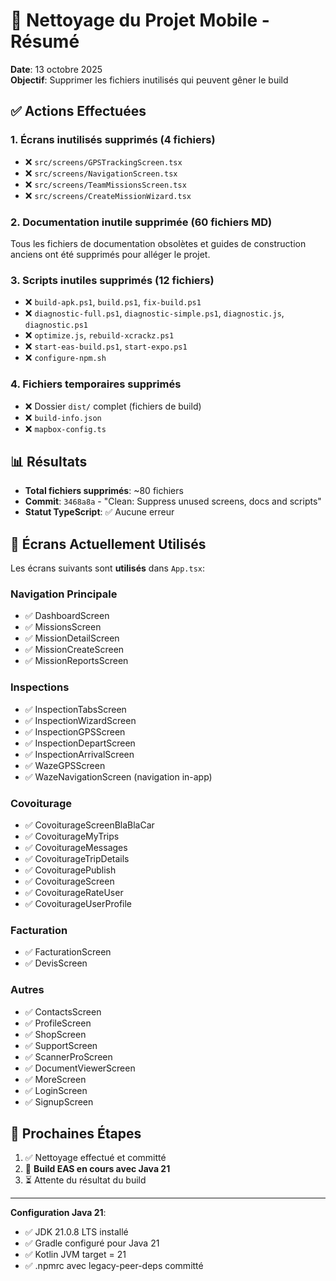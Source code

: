 # 🧹 Nettoyage du Projet Mobile - Résumé

**Date**: 13 octobre 2025  
**Objectif**: Supprimer les fichiers inutilisés qui peuvent gêner le build

## ✅ Actions Effectuées

### 1. **Écrans inutilisés supprimés** (4 fichiers)
- ❌ `src/screens/GPSTrackingScreen.tsx`
- ❌ `src/screens/NavigationScreen.tsx`
- ❌ `src/screens/TeamMissionsScreen.tsx`
- ❌ `src/screens/CreateMissionWizard.tsx`

### 2. **Documentation inutile supprimée** (60 fichiers MD)
Tous les fichiers de documentation obsolètes et guides de construction anciens ont été supprimés pour alléger le projet.

### 3. **Scripts inutiles supprimés** (12 fichiers)
- ❌ `build-apk.ps1`, `build.ps1`, `fix-build.ps1`
- ❌ `diagnostic-full.ps1`, `diagnostic-simple.ps1`, `diagnostic.js`, `diagnostic.ps1`
- ❌ `optimize.js`, `rebuild-xcrackz.ps1`
- ❌ `start-eas-build.ps1`, `start-expo.ps1`
- ❌ `configure-npm.sh`

### 4. **Fichiers temporaires supprimés**
- ❌ Dossier `dist/` complet (fichiers de build)
- ❌ `build-info.json`
- ❌ `mapbox-config.ts`

## 📊 Résultats

- **Total fichiers supprimés**: ~80 fichiers
- **Commit**: `3468a8a` - "Clean: Suppress unused screens, docs and scripts"
- **Statut TypeScript**: ✅ Aucune erreur

## 🎯 Écrans Actuellement Utilisés

Les écrans suivants sont **utilisés** dans `App.tsx`:

### Navigation Principale
- ✅ DashboardScreen
- ✅ MissionsScreen
- ✅ MissionDetailScreen
- ✅ MissionCreateScreen
- ✅ MissionReportsScreen

### Inspections
- ✅ InspectionTabsScreen
- ✅ InspectionWizardScreen
- ✅ InspectionGPSScreen
- ✅ InspectionDepartScreen
- ✅ InspectionArrivalScreen
- ✅ WazeGPSScreen
- ✅ WazeNavigationScreen (navigation in-app)

### Covoiturage
- ✅ CovoiturageScreenBlaBlaCar
- ✅ CovoiturageMyTrips
- ✅ CovoiturageMessages
- ✅ CovoiturageTripDetails
- ✅ CovoituragePublish
- ✅ CovoiturageScreen
- ✅ CovoiturageRateUser
- ✅ CovoiturageUserProfile

### Facturation
- ✅ FacturationScreen
- ✅ DevisScreen

### Autres
- ✅ ContactsScreen
- ✅ ProfileScreen
- ✅ ShopScreen
- ✅ SupportScreen
- ✅ ScannerProScreen
- ✅ DocumentViewerScreen
- ✅ MoreScreen
- ✅ LoginScreen
- ✅ SignupScreen

## 🚀 Prochaines Étapes

1. ✅ Nettoyage effectué et committé
2. 🔄 **Build EAS en cours avec Java 21**
3. ⏳ Attente du résultat du build

---

**Configuration Java 21**:
- ✅ JDK 21.0.8 LTS installé
- ✅ Gradle configuré pour Java 21
- ✅ Kotlin JVM target = 21
- ✅ .npmrc avec legacy-peer-deps committé
